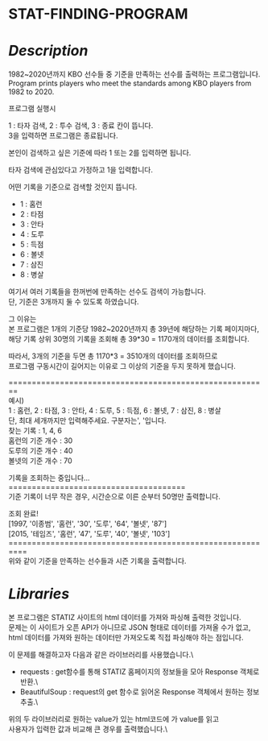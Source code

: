 # STAT-FINDING-PROGRAM

*Description*
========================================================================
1982~2020년까지 KBO 선수들 중 기준을 만족하는 선수를 출력하는 프로그램입니다.\
Program prints players who meet the standards among KBO players from 1982 to 2020.

프로그램 실행시

1 : 타자 검색, 2 : 투수 검색, 3 : 종료 칸이 뜹니다. \
3을 입력하면 프로그램은 종료됩니다.

본인이 검색하고 싶은 기준에 따라 1 또는 2를 입력하면 됩니다.

타자 검색에 관심있다고 가정하고 1을 입력합니다.

어떤 기록을 기준으로 검색할 것인지 뜹니다.
* 1 : 홈런
* 2 : 타점
* 3 : 안타
* 4 : 도루
* 5 : 득점
* 6 : 볼넷
* 7 : 삼진
* 8 : 병살

여기서 여러 기록들을 한꺼번에 만족하는 선수도 검색이 가능합니다.\
단, 기준은 3개까지 둘 수 있도록 하였습니다.

그 이유는\
본 프로그램은 1개의 기준당 1982~2020년까지 총 39년에 해당하는 기록 페이지마다,\
해당 기록 상위 30명의 기록을 조회해 총 39*30 = 1170개의 데이터를 조회합니다.

따라서, 3개의 기준을 두면 총 1170*3 = 3510개의 데이터를 조회하므로\
프로그램 구동시간이 길어지는 이유로 그 이상의 기준을 두지 못하게 했습니다.

========================================================\
예시)\
1 : 홈런, 2 : 타점, 3 : 안타, 4 : 도루, 5 : 득점, 6 : 볼넷, 7 : 삼진, 8 : 병살\
단, 최대 세개까지만 입력해주세요. 구분자는', '입니다.\
찾는 기록 : 1, 4, 6\
홈런의 기준 개수 : 30\
도루의 기준 개수 : 40\
볼넷의 기준 개수 : 70

기록을 조회하는 중입니다...\
======================================\
기준 기록이 너무 작은 경우, 시간순으로 이른 순부터 50명만 출력합니다.

조회 완료!\
[1997, '이종범', '홈런', '30', '도루', '64', '볼넷', '87']\
[2015, '테임즈', '홈런', '47', '도루', '40', '볼넷', '103']\
==========================================================\
위와 같이 기준을 만족하는 선수들과 시즌 기록을 출력합니다.

*Libraries*
====================================================
본 프로그램은 STATIZ 사이트의 html 데이터를 가져와 파싱해 출력한 것입니다.\
문제는 이 사이트가 오픈 API가 아니므로 JSON 형태로 데이터를 가져올 수가 없고,\
html 데이터를 가져와 원하는 데이터만 가져오도록 직접 파싱해야 하는 점입니다.

이 문제를 해결하고자 다음과 같은 라이브러리를 사용했습니다.\
* requests : get함수를 통해 STATIZ 홈페이지의 정보들을 모아 Response 객체로 반환.\
* BeautifulSoup : request의 get 함수로 읽어온 Response 객체에서 원하는 정보추출.\

위의 두 라이브러리로 원하는 value가 있는 html코드에 가 value를 읽고\
사용자가 입력한 값과 비교해 큰 경우를 출력했습니다.\
